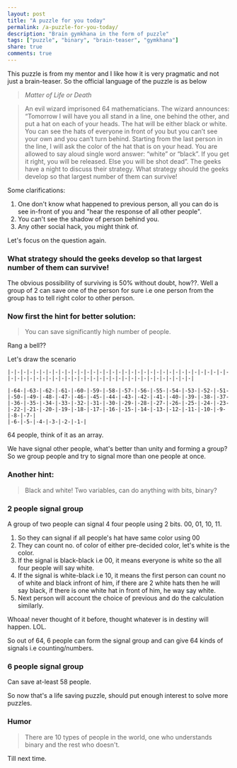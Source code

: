 ```yaml
---
layout: post
title: "A puzzle for you today"
permalink: /a-puzzle-for-you-today/
description: "Brain gymkhana in the form of puzzle"
tags: ["puzzle", "binary", "brain-teaser", "gymkhana"]
share: true
comments: true
---
```


This puzzle is from my mentor and I like how it is very pragmatic and not just a brain-teaser. So the official language of the puzzle is as below


>*Matter of Life or Death*

> An evil wizard imprisoned 64
mathematicians. The wizard announces: “Tomorrow I will have you all
stand in a line, one behind the other, and put a hat on each of your
heads. The hat will be either black or white. You can see the hats of
everyone in front of you but you can’t see your own and you can’t turn
behind. Starting from the last person in the line, I will ask the color of
the hat that is on your head. You are allowed to say aloud single word
answer: “white” or “black”. If you get it right, you will be released. Else
you will be shot dead”. The geeks have a night to discuss their strategy.
What strategy should the geeks develop so that largest number of them can survive!

Some clarifications:
1. One don't know what happened to previous person, all you can do is see in-front of you and "hear the response of all other people".
2. You can't see the shadow of person behind you.
3. Any other social hack, you might think of.

Let's focus on the question again.

### What strategy should the geeks develop so that largest number of them can survive!

The obvious possibility of surviving is 50% without doubt, how??. Well a group of 2 can save one of the person for sure i.e one person from the group has to tell right color to other person.

### Now first the hint for better solution:

> You can save significantly high number of people.

Rang a bell??

Let's draw the scenario 
```
|-|-|-|-|-|-|-|-|-|-|-|-|-|-|-|-|-|-|-|-|-|-|-|-|-|-|-|-|-|-|-|-|-|-|-|-|-|-|-|-|-|-|-|-|-|-|-|-|-|-|-|-|-|-|-|-|-|-|-|-|-|-|-|-|

|-64-|-63-|-62-|-61-|-60-|-59-|-58-|-57-|-56-|-55-|-54-|-53-|-52-|-51-|-50-|-49-|-48-|-47-|-46-|-45-|-44-|-43-|-42-|-41-|-40-|-39-|-38-|-37-|-36-|-35-|-34-|-33-|-32-|-31-|-30-|-29-|-28-|-27-|-26-|-25-|-24-|-23-|-22-|-21-|-20-|-19-|-18-|-17-|-16-|-15-|-14-|-13-|-12-|-11-|-10-|-9-|-8-|-7-|
|-6-|-5-|-4-|-3-|-2-|-1-|
```
64 people, think of it as an array.

We have signal other people, what's better than unity and forming a group? So we group people and try to signal more than one people at once.

### Another hint:
> Black and white! Two variables, can do anything with bits, binary? 

### 2 people signal group
A group of two people can signal 4 four people using 2 bits. 00, 01, 10, 11.
1. So they can signal if all people's hat have same color using 00
2. They can count no. of color of either pre-decided color, let's white is the color. 
3. If the signal is black-black i.e 00, it means everyone is white so the all four people will say white.
4. If the signal is white-black i.e 10, it means the first person can count no of white and black infront of him, if there are 2 white hats then he will say black, if there is one white hat in front of him, he way say white.
5. Next person will account the choice of previous and do the calculation similarly.

Whoaa! never thought of it before, thought whatever is in destiny will happen. LOL.

So out of 64, 6 people can form the signal group and can give 64 kinds of signals i.e counting/numbers.

### 6 people signal group
Can save at-least 58 people.

So now that's a life saving puzzle, should put enough interest to solve more puzzles.

### Humor
> There are 10 types of people in the world, one who understands binary and the rest who doesn't.

Till next time.
